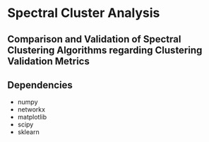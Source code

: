 # Spectral Cluster Analysis 
## Comparison and Validation of Spectral Clustering Algorithms regarding Clustering Validation Metrics

## Dependencies

- numpy
- networkx
- matplotlib
- scipy
- sklearn
